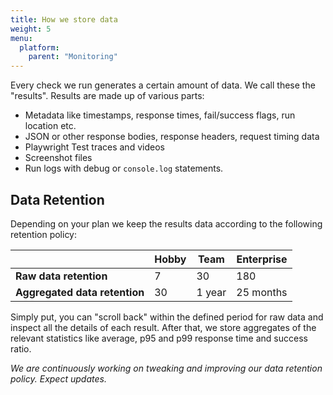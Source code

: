 ```yaml
---
title: How we store data
weight: 5
menu:
  platform:
    parent: "Monitoring"
---
```


Every check we run generates a certain amount of data. We call these the "results". Results are made up of various parts:

- Metadata like timestamps, response times, fail/success flags, run location etc.
- JSON or other response bodies, response headers, request timing data
- Playwright Test traces and videos
- Screenshot files
- Run logs with debug or `console.log` statements.

## Data Retention

Depending on your plan we keep the results data according to the following retention policy:

|                               | Hobby            | Team             | Enterprise       |
|-------------------------------|------------------|------------------|------------------|
| **Raw data retention**        | 7                | 30               | 180              |
| **Aggregated data retention** | 30               | 1 year           | 25 months        |


Simply put, you can "scroll back" within the defined period for raw data and inspect all the details of each result. After that, we store aggregates
of the relevant statistics like average, p95 and p99 response time and success ratio.

*We are continuously working on tweaking and improving our data retention policy. Expect updates.*
